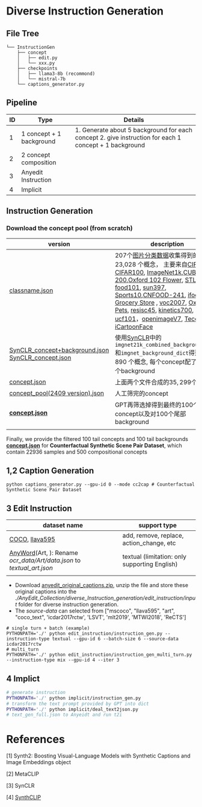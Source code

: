 # Diverse Instruction Generation

## File Tree

```smail
└── InstructionGen
    ├── concept
    │   ├── edit.py
    │   └── xxx.py
    ├── checkpoints
    │   ├── llama3-8b (recommond)
    │   └── mistral-7b
    └── captions_generator.py
```

## Pipeline

| ID   | **Type**                 | **Details**                                                  |
| ---- | ------------------------ | ------------------------------------------------------------ |
| 1    | 1 concept + 1 background | 1. Generate about 5 background for  each concept 2. give instruction for each 1 concept + 1 background |
| 2    | 2 concept composition    |                                                              |
| 3    | Anyedit Instruction      |                                                              |
| 4    | Implicit                 |                                                              |

## Instruction Generation

### Download the concept pool (from scratch)

| version                                                      | description                                                  |
| ------------------------------------------------------------ | ------------------------------------------------------------ |
| [classname.json ](https://drive.google.com/drive/folders/17fSf4Dr-_lfTHIt5_xnPzBsg3nr8XKOM) | 207个[图片分类数据](https://paperswithcode.com/datasets?task=image-classification)收集得到的 23,028 个概念， 主要来自[CIFAR10](https://paperswithcode.com/dataset/cifar-10),  [CIFAR100](https://paperswithcode.com/dataset/cifar-100), [ImageNet1k](),[CUB-200](https://paperswithcode.com/dataset/cub-200-2011),[Oxford 102 Flower](https://paperswithcode.com/dataset/oxford-102-flower), [STL10](https://paperswithcode.com/dataset/stl-10), [food101](https://paperswithcode.com/dataset/food-101), [sun397](https://paperswithcode.com/dataset/sun397), [Sports10](https://paperswithcode.com/dataset/sports10),[CNFOOD-241](https://data.mendeley.com/datasets/fspyss5zbb/1), [ifood251](https://github.com/karansikka1/iFood_2019), [Grocery Store](https://github.com/marcusklasson/GroceryStoreDataset) , [voc2007](https://paperswithcode.com/dataset/pascal-voc-2007), [Oxford Pets](https://www.robots.ox.ac.uk/~vgg/data/pets/), [resisc45](https://paperswithcode.com/dataset/resisc45), [kinetics700](https://paperswithcode.com/dataset/kinetics-700), [ucf101](https://www.crcv.ucf.edu/data/UCF101.php)，[openimageV7](https://storage.googleapis.com/openimages/web/factsfigures_v7.html#class-definitions), [TecentMI](https://github.com/Tencent/tencent-ml-images/blob/master/data/dictionary_and_semantic_hierarchy.txt), [iCartoonFace](https://github.com/luxiangju-PersonAI/iCartoonFace?tab=readme-ov-file#Dataset) |
| [SynCLR_concept+background.json](https://drive.google.com/drive/folders/17fSf4Dr-_lfTHIt5_xnPzBsg3nr8XKOM)   [SynCLR_concept.json](https://drive.google.com/drive/folders/17fSf4Dr-_lfTHIt5_xnPzBsg3nr8XKOM) | 使用[SynCLR](https://github.com/google-research/syn-rep-learn/tree/main/SynCLR/synthesis/syn_text)中的`imgnet21k_combined_background_dict`和`imgnet_background_dict`得到 $13,890$ 个概念, 每个concept配了约100个background |
| [concept.json](https://drive.google.com/drive/folders/17fSf4Dr-_lfTHIt5_xnPzBsg3nr8XKOM) | 上面两个文件合成的$35,299$个概念                             |
| [concept_pool(2409 version).json](https://drive.google.com/drive/folders/17fSf4Dr-_lfTHIt5_xnPzBsg3nr8XKOM?ths=true) | 人工筛完的concept                                            |
| [**concept.json**](./concept/concept.json)                                                      | GPT再筛选掉得到最终的100个concept以及对100个尾部background                                           |
|                                                              |                                                              |

Finally, we provide the filtered 100 tail concepts and 100 tail backgrounds [**concept.json**](./concept/concept.json) for **Counterfactual Synthetic Scene Pair Dataset**, which contain 22936 samples and 500 compositional concepts

## 1,2 Caption Generation


```shell
python captions_generator.py --gpu-id 0 --mode cc2cap # Counterfactual Synthetic Scene Pair Dataset
```

## 3 Edit Instruction

| dataset name                                                 | support type                        |
| ------------------------------------------------------------ | ----------------------------------- |
| [COCO](), [llava595]()                                          | add, remove, replace, action_change, etc |
| [AnyWord](https://modelscope.cn/datasets/iic/AnyWord-3M/files)(Art, ): Rename *ocr_data/Art/data.json* to *textual_art.json* | textual (limitation: only supporting English)   |
|                                                              |                                     |

- Download [anyedit_original_captions.zip](https://drive.google.com/file/d/1TPMhKQMabXLaNtnDxuJzT5TgdrPUuH0m/view?usp=drive_link), unzip the file and store these original captions into the *./AnyEdit_Collection/diverse_Instruction_generation/edit_instruction/input* folder for diverse instruction generation.
- The *source-data* can selected from ["mscoco", "llava595", "art", "coco_text", 'icdar2017rctw', 'LSVT', 'mlt2019', 'MTWI2018', 'ReCTS']
```shell
# single turn + batch (example)
PYTHONPATH='./' python edit_instruction/instruction_gen.py --instruction-type textual --gpu-id 6 --batch-size 6 --source-data icdar2017rctw
# multi_turn
PYTHONPATH='./' python edit_instruction/instruction_gen_multi_turn.py --instruction-type mix --gpu-id 4 --iter 3
```

## 4 Implict

```bash
# generate instruction
PYTHONPATH='./' python implicit/instruction_gen.py
# transform the text prompt provided by GPT into dict
PYTHONPATH='./' python implicit/deal_text2json.py
# text_gen_full.json to Anyeidt and run t2i
```

# References

[1] Synth2: Boosting Visual-Language Models with Synthetic Captions and Image Embeddings object

[2] MetaCLIP

[3] SynCLR

[4] [SynthCLIP](https://github.com/hammoudhasan/SynthCLIP/tree/main/TextGen)
